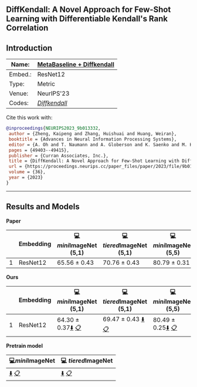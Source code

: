 ## DiffKendall: A Novel Approach for Few-Shot Learning with Differentiable Kendall's Rank Correlation

## Introduction
| Name:   | [MetaBaseline + Diffkendall]( https://arxiv.org/abs/2307.15317) |
| ------- | ------------------------------------------------------------ |
| Embed.: | ResNet12                                                     |
| Type:   | Metric                                                       |
| Venue:  | NeurIPS'23                                                   |
| Codes:  | [*Diffkendall*](https://github.com/kaipengm2/DiffKendall)    |

Cite this work with:
```bibtex
@inproceedings{NEURIPS2023_9b013332,
 author = {Zheng, Kaipeng and Zhang, Huishuai and Huang, Weiran},
 booktitle = {Advances in Neural Information Processing Systems},
 editor = {A. Oh and T. Naumann and A. Globerson and K. Saenko and M. Hardt and S. Levine},
 pages = {49403--49415},
 publisher = {Curran Associates, Inc.},
 title = {DiffKendall: A Novel Approach for Few-Shot Learning with Differentiable Kendall\textquotesingle s Rank Correlation},
 url = {https://proceedings.neurips.cc/paper_files/paper/2023/file/9b01333262789ea3a65a5fab4c22feae-Paper-Conference.pdf},
 volume = {36},
 year = {2023}
}
```
---
## Results and Models

**Paper**

|   | Embedding | 💻*mini*ImageNet (5,1) | :computer: *tiered*ImageNet (5,1) | :computer:*mini*ImageNet (5,5) | :computer: *tiered*ImageNet (5,5) |
|---|-----------|--------------------|--------------------|--------------------|--------------------|
| 1 | ResNet12 | 65.56 ± 0.43 | 70.76 ± 0.43 | 80.79 ± 0.31 | 85.31±0.34 |

**Ours**

|   | Embedding | 💻 *mini*ImageNet (5,1) | :computer: *tiered*ImageNet (5,1) | :computer:*mini*ImageNet (5,5) | :computer: *tiered*ImageNet (5,5) |
|---|-----------|--------------------|--------------------|--------------------|--------------------|
| 1 | ResNet12 | 64.30 ± 0.37[:arrow_down:](https://drive.google.com/drive/folders/1hP8nFCcIHJN_2jil6BHczDXvCxMtPE1F?usp=sharing) [:clipboard:](./MetaBaselineKendall-miniImageNet--ravi-resnet12-5-1.yaml) | 69.47 ± 0.43 [:arrow_down:](https://drive.google.com/drive/folders/17b89D5GhQzNOLdqbiBiW8P8sGM5cSvxQ?usp=sharing) [:clipboard:](./MetaBaselineKendall-tiered_imagenet-resnet12-5-1.yaml) | 80.49 ± 0.25[:arrow_down:](https://drive.google.com/drive/folders/19IY3wQicsx1jvZ4trxU0oOYH3LckMGM7?usp=sharing) [:clipboard:](./MetaBaselineKendall-miniImageNet--ravi-resnet12-5-5.yaml) | 84.59 ± 0.27[:arrow_down:](https://drive.google.com/drive/folders/1oq3884J1Rce_LnnW8coTFK_82LsqgNS5) [:clipboard:](./MetaBaselineKendall-tiered_imagenet-resnet12-5-5.yaml) |

**Pretrain model**

| 💻*mini*ImageNet | :computer: *tiered*ImageNet |
| --------------- | --------------------------- |
|[:arrow_down:](https://drive.google.com/drive/folders/1UmNqCq12TFPJxnndu_pSJyHLMP5a78mC?usp=sharing) [:clipboard:](./MetabaselineKendallPretrain-miniImageNet--ravi-resnet12.yaml)                 |[:arrow_down:](https://drive.google.com/drive/folders/1e8tM9jFGsZs3c9P54Bb_19Q2T2WZ6SNe?usp=sharing) [:clipboard:](./MetabaselineKendallPretrain-tiered_imagenet-resnet12.yaml)                             |

